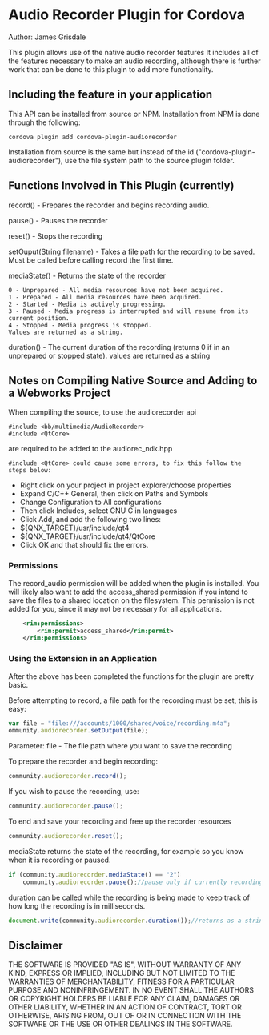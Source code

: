 Audio Recorder Plugin for Cordova
==================

Author: James Grisdale

This plugin allows use of the native audio recorder features
It includes all of the features necessary to make an audio recording, although there is further work that can be done to this plugin to add more functionality.

## Including the feature in your application

This API can be installed from source or NPM. Installation from NPM is done through the following:

	cordova plugin add cordova-plugin-audiorecorder

Installation from source is the same but instead of the id ("cordova-plugin-audiorecorder"), use the file system path to the source plugin folder.

## Functions Involved in This Plugin (currently)

record() - Prepares the recorder and begins recording audio.

pause() - Pauses the recorder

reset() - Stops the recording

setOuput(String filename) - Takes a file path for the recording to be saved. Must be called before calling record the first time.

mediaState() - Returns the state of the recorder

	0 - Unprepared - All media resources have not been acquired.
	1 - Prepared - All media resources have been acquired. 
	2 - Started - Media is actively progressing. 
	3 - Paused - Media progress is interrupted and will resume from its current position. 
	4 - Stopped - Media progress is stopped. 
	Values are returned as a string.
	
duration() - The current duration of the recording (returns 0 if in an unprepared or stopped state). values are returned as a string

## Notes on Compiling Native Source and Adding to a Webworks Project

When compiling the source, to use the audiorecorder api

	#include <bb/multimedia/AudioRecorder>
	#include <QtCore>
	
are required to be added to the audiorec_ndk.hpp

	#include <QtCore> could cause some errors, to fix this follow the steps below:

- Right click on your project in project explorer/choose properties
- Expand C/C++ General, then click on Paths and Symbols
- Change Configuration to All configurations
- Then click Includes, select GNU C in languages
- Click Add, and add the following two lines:
- ${QNX_TARGET}/usr/include/qt4
- ${QNX_TARGET}/usr/include/qt4/QtCore
- Click OK and that should fix the errors.


### Permissions

The record_audio permission will be added when the plugin is installed. You will likely also want to add the access_shared permission if you intend to save the files to a shared location on the filesystem. This permission is not added for you, since it may not be necessary for all applications.

```xml
	<rim:permissions>
		<rim:permit>access_shared</rim:permit>
	</rim:permissions>
```

### Using the Extension in an Application

After the above has been completed the functions for the plugin are pretty basic.

Before attempting to record, a file path for the recording must be set, this is easy:
```javascript
var file = "file:///accounts/1000/shared/voice/recording.m4a";
ommunity.audiorecorder.setOutput(file);
```
Parameter: file - The file path where you want to save the recording

To prepare the recorder and begin recording:
```javascript
community.audiorecorder.record();
```

If you wish to pause the recording, use:
```javascript
community.audiorecorder.pause();
```

To end and save your recording and free up the recorder resources
```javascript
community.audiorecorder.reset();
```

mediaState returns the state of the recording, for example so you know when it is recording or paused.
```javascript
if (community.audiorecorder.mediaState() == "2")
	community.audiorecorder.pause();//pause only if currently recording
```

duration can be called while the recording is being made to keep track of how long the recording is in milliseconds.
```javascript
document.write(community.audiorecorder.duration());//returns as a string
```


## Disclaimer

THE SOFTWARE IS PROVIDED "AS IS", WITHOUT WARRANTY OF ANY KIND, EXPRESS OR IMPLIED, INCLUDING BUT NOT LIMITED TO THE WARRANTIES OF MERCHANTABILITY, FITNESS FOR A PARTICULAR PURPOSE AND NONINFRINGEMENT. IN NO EVENT SHALL THE AUTHORS OR COPYRIGHT HOLDERS BE LIABLE FOR ANY CLAIM, DAMAGES OR OTHER LIABILITY, WHETHER IN AN ACTION OF CONTRACT, TORT OR OTHERWISE, ARISING FROM, OUT OF OR IN CONNECTION WITH THE SOFTWARE OR THE USE OR OTHER DEALINGS IN THE SOFTWARE.